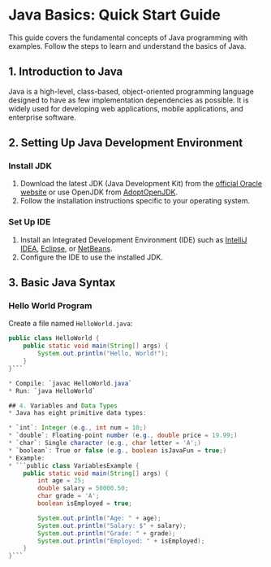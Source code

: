 # Java Basics: Quick Start Guide

This guide covers the fundamental concepts of Java programming with examples. Follow the steps to learn and understand the basics of Java.

## 1. Introduction to Java

Java is a high-level, class-based, object-oriented programming language designed to have as few implementation dependencies as possible. It is widely used for developing web applications, mobile applications, and enterprise software.

## 2. Setting Up Java Development Environment

### Install JDK

1. Download the latest JDK (Java Development Kit) from the [official Oracle website](https://www.oracle.com/java/technologies/javase-jdk11-downloads.html) or use OpenJDK from [AdoptOpenJDK](https://adoptium.net/).
2. Follow the installation instructions specific to your operating system.

### Set Up IDE

1. Install an Integrated Development Environment (IDE) such as [IntelliJ IDEA](https://www.jetbrains.com/idea/download/), [Eclipse](https://www.eclipse.org/downloads/), or [NetBeans](https://netbeans.apache.org/download/index.html).
2. Configure the IDE to use the installed JDK.

## 3. Basic Java Syntax

### Hello World Program

Create a file named `HelloWorld.java`:

```java
public class HelloWorld {
    public static void main(String[] args) {
        System.out.println("Hello, World!");
    }
}```

* Compile: `javac HelloWorld.java`
* Run: `java HelloWorld`

## 4. Variables and Data Types
* Java has eight primitive data types:

* `int`: Integer (e.g., int num = 10;)
* `double`: Floating-point number (e.g., double price = 19.99;)
* `char`: Single character (e.g., char letter = 'A';)
* `boolean`: True or false (e.g., boolean isJavaFun = true;)
* Example:
* ```public class VariablesExample {
    public static void main(String[] args) {
        int age = 25;
        double salary = 50000.50;
        char grade = 'A';
        boolean isEmployed = true;

        System.out.println("Age: " + age);
        System.out.println("Salary: $" + salary);
        System.out.println("Grade: " + grade);
        System.out.println("Employed: " + isEmployed);
    }
}```